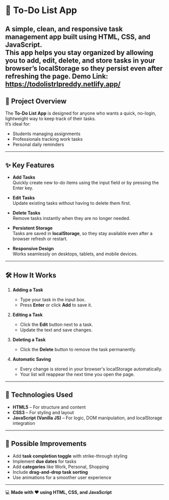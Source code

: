 # 📝 To-Do List App

A **simple, clean, and responsive task management app** built using **HTML, CSS, and JavaScript**.  
This app helps you stay organized by allowing you to **add, edit, delete, and store tasks** in your browser’s localStorage so they persist even after refreshing the page.
Demo Link: https://todolistrlpreddy.netlify.app/
---

## 📖 Project Overview

The **To-Do List App** is designed for anyone who wants a quick, no-login, lightweight way to keep track of their tasks.  
It’s ideal for:
- Students managing assignments
- Professionals tracking work tasks
- Personal daily reminders

---

## ✨ Key Features

- **Add Tasks**  
  Quickly create new to-do items using the input field or by pressing the Enter key.
  
- **Edit Tasks**  
  Update existing tasks without having to delete them first.

- **Delete Tasks**  
  Remove tasks instantly when they are no longer needed.

- **Persistent Storage**  
  Tasks are saved in **localStorage**, so they stay available even after a browser refresh or restart.

- **Responsive Design**  
  Works seamlessly on desktops, tablets, and mobile devices.

---

## 🛠️ How It Works

1. **Adding a Task**  
   - Type your task in the input box.  
   - Press **Enter** or click **Add** to save it.

2. **Editing a Task**  
   - Click the **Edit** button next to a task.  
   - Update the text and save changes.

3. **Deleting a Task**  
   - Click the **Delete** button to remove the task permanently.

4. **Automatic Saving**  
   - Every change is stored in your browser's localStorage automatically.  
   - Your list will reappear the next time you open the page.

---

## 📂 Technologies Used

- **HTML5** – For structure and content  
- **CSS3** – For styling and layout  
- **JavaScript (Vanilla JS)** – For logic, DOM manipulation, and localStorage integration

---

## 🚀 Possible Improvements

- Add **task completion toggle** with strike-through styling
- Implement **due dates** for tasks
- Add **categories** like Work, Personal, Shopping
- Include **drag-and-drop task sorting**
- Use animations for a smoother user experience

---

💻 **Made with ❤️ using HTML, CSS, and JavaScript**
